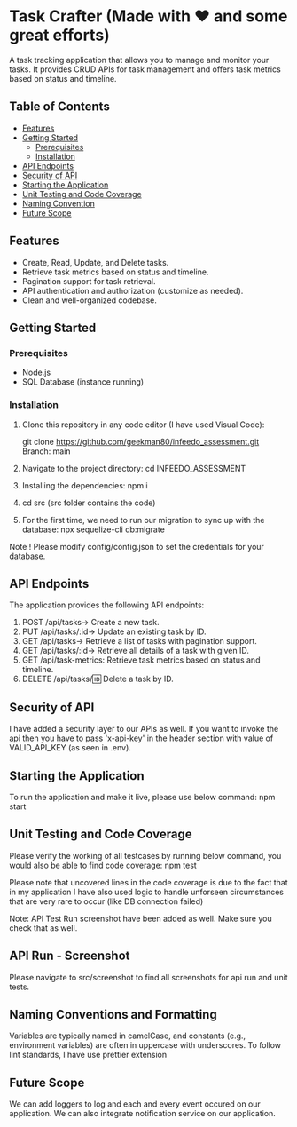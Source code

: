 # Task Crafter (Made with ❤️ and some great efforts)

A task tracking application that allows you to manage and monitor your tasks. It provides CRUD APIs for task management and offers task metrics based on status and timeline.

## Table of Contents

- [Features](#features)
- [Getting Started](#getting-started)
  - [Prerequisites](#prerequisites)
  - [Installation](#installation)
- [API Endpoints](#api-endpoints)
- [Security of API](#security-of-api)
- [Starting the Application](#starting-the-application)
- [Unit Testing and Code Coverage](#unit-testing-and-code-coverage)
- [Naming Convention](#naming-conventions-and-formatting)
- [Future Scope](#future-scope)

## Features

- Create, Read, Update, and Delete tasks.
- Retrieve task metrics based on status and timeline.
- Pagination support for task retrieval.
- API authentication and authorization (customize as needed).
- Clean and well-organized codebase.

## Getting Started

### Prerequisites

- Node.js
- SQL Database (instance running)

### Installation

1. Clone this repository in any code editor (I have used Visual Code):

   git clone <https://github.com/geekman80/infeedo_assessment.git>
Branch: main

2. Navigate to the project directory: cd INFEEDO_ASSESSMENT
3. Installing the dependencies: npm i
4. cd src (src folder contains the code)
5. For the first time, we need to run our migration to sync up with the database: 
npx sequelize-cli db:migrate

Note ! Please modify config/config.json to set the credentials for your database.

## API Endpoints

The application provides the following API endpoints:

1. POST /api/tasks-> Create a new task.
2. PUT /api/tasks/:id-> Update an existing task by ID.
3. GET /api/tasks-> Retrieve a list of tasks with pagination support.
4. GET /api/tasks/:id-> Retrieve all details of a task with given ID.
5. GET /api/task-metrics: Retrieve task metrics based on status and timeline.
6. DELETE /api/tasks/:id: Delete a task by ID.

## Security of API

I have added a security layer to our APIs as well. If you want to invoke the api then you
have to pass 'x-api-key' in the header section with value of VALID_API_KEY (as seen in .env).

## Starting the Application

To run the application and make it live, please use below command: 
npm start

## Unit Testing and Code Coverage

Please verify the working of all testcases by running below command, you would also be able to find code coverage:
npm test

Please note that uncovered lines in the code coverage is due to the fact that in my application I have also used logic to handle unforseen circumstances that are very rare to occur (like DB connection failed)

Note: API Test Run screenshot have been added as well. Make sure you check that as well.

## API Run - Screenshot

Please navigate to src/screenshot to find all screenshots for api run and unit tests.

## Naming Conventions and Formatting

Variables are typically named in camelCase, and constants (e.g., environment variables) are often in uppercase with underscores.
To follow lint standards, I have use prettier extension

## Future Scope

We can add loggers to log and each and every event occured on our application.
We can also integrate notification service on our application.
